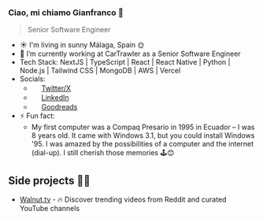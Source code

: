 ### Ciao, mi chiamo Gianfranco 👋

> Senior Software Engineer 

- ☀️ I'm living in sunny Málaga, Spain 🌞
- 🔭 I’m currently working at CarTrawler as a Senior Software Engineer
- Tech Stack: NextJS | TypeScript | React | React Native | Python | Node.js | Tailwind CSS | MongoDB | AWS | Vercel
- Socials:
  - <img src="https://cdn.jsdelivr.net/gh/gianpaj/gianpaj@1.0/twitter-x.svg" style="height: 1rem"> [Twitter/X](https://twitter.com/gianpaj)
  - <img src="https://cdn.jsdelivr.net/gh/gianpaj/gianpaj@1.0/linkedin.svg" style="height: 1rem"> [LinkedIn](https://linkedin.com/in/gianpaj)
  - <img src="https://cdn.jsdelivr.net/gh/gianpaj/gianpaj@1.0/goodreads.svg" style="height: 1rem"> [Goodreads](https://www.goodreads.com/user/show/10470860-gianfranco)
- ⚡ Fun fact:
  - My first computer was a Compaq Presario in 1995 in Ecuador – I was 8 years old. It came with Windows 3.1, but you could install Windows '95. I was amazed by the possibilities of a computer and the internet (dial-up). I still cherish those memories 🕹️😊

## Side projects 👨‍💻

<!-- - **CoMaking Malaga** - An upcoming Hackerspace / Makerspace for meeting new people and making cool stuff. -->
<!-- - [Escuela.dev](https://escuela.dev/) - Escuela de programación online y presencial en Málaga, España - Coding School -->
- [Walnut.tv](https://walnut.tv/) - 🔥 Discover trending videos from Reddit and curated YouTube channels
<!-- - [SexyVoice.ai](https://sexyvoice.ai/) - An AI-powered chatbot 😉 AI Girlfriend. AI Friend. AI Lover. AI Companion. AI Virtual Girlfriend. AI Virtual Friend. -->
